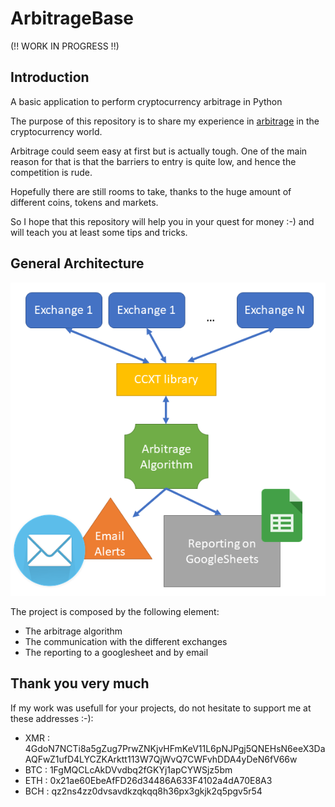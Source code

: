 # ArbitrageBase

(!! WORK IN PROGRESS !!)

## Introduction
A basic application to perform cryptocurrency arbitrage in Python

The purpose of this repository is to share my experience in [arbitrage](https://en.wikipedia.org/wiki/Arbitrage) in the cryptocurrency world.

Arbitrage could seem easy at first but is actually tough. One of the main reason for that is that the barriers to entry is quite low, and hence the competition is rude.

Hopefully there are still rooms to take, thanks to the huge amount of different coins, tokens and markets.

So I hope that this repository will help you in your quest for money :-) and will teach you at least some tips and tricks.

## General Architecture
![General Architecture](/img/Architecture.PNG)

The project is composed by the following element:
* The arbitrage algorithm
* The communication with the different exchanges
* The reporting to a googlesheet and by email

## Thank you very much
If my work was usefull for your projects, do not hesitate to support me at these addresses :-):
* XMR : 4GdoN7NCTi8a5gZug7PrwZNKjvHFmKeV11L6pNJPgj5QNEHsN6eeX3DaAQFwZ1ufD4LYCZKArktt113W7QjWvQ7CWFvhDDA4yDeN6fV66w
* BTC : 1FgMQCLcAkDVvdbq2fGKYj1apCYWSjz5bm
* ETH : 0x21ae60EbeAfFD26d34486A633F4102a4dA70E8A3
* BCH : qz2ns4zz0dvsavdkzqkqq8h36px3gkjk2q5pgv5r54
